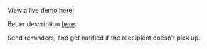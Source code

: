 View a live demo <a href = "http://hackfest.kshar.me">here</a>!

Better description <a href = "http://kshar.me/index.html#projects">here</a>. 

Send reminders, and get notified if the receipient doesn't pick up. 